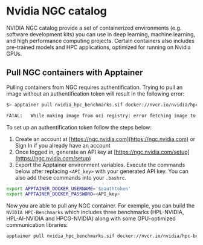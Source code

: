 # Nvidia NGC catalog
NVIDIA NGC catalog provide a set of containerized environments (e.g. software development kits) you can use in deep learning, machine learning, and high performance computing projects. Certain containers also includes pre-trained models and HPC applications, optimized for running on Nvidia GPUs.

## Pull NGC containers with Apptainer
Pulling containers from NGC requires authentification. Trying to pull an image without an authentification token will result in the following error:
```sh
$> apptainer pull nvidia_hpc_benchmarks.sif docker://nvcr.io/nvidia/hpc-benchmarks:23.5

FATAL:   While making image from oci registry: error fetching image to cache: failed to get checksum for docker://nvcr.io/nvidia/hpc-benchmarks:23.5: reading manifest 23.5 in nvcr.io/nvidia/hpc-benchmarks: unauthorized: authentication required
```

To set up an authentification token follow the steps below:
1. Create an account at [https://ngc.nvidia.com](https://ngc.nvidia.com) or Sign In if you already have an account
2. Once logged in, generate an API key at [https://ngc.nvidia.com/setup](https://ngc.nvidia.com/setup)
3. Export the Apptainer environment variables. Execute the commands below after replacing `<API_key>` with your generated API key. You can also add these commands into your `.bashrc`.
```sh
export APPTAINER_DOCKER_USERNAME='$oauthtoken'
export APPTAINER_DOCKER_PASSWORD=<API_key>
```

Now you are able to pull any NGC container. For exemple, you can build the `NVIDIA HPC-Benchmarks` which includes three benchmarks (HPL-NVIDIA, HPL-AI-NVIDIA and HPCG-NVIDIA) along with some GPU-optimized communication libraries:
```sh
apptainer pull nvidia_hpc_benchmarks.sif docker://nvcr.io/nvidia/hpc-benchmarks:23.5
```
